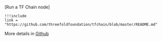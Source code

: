 [Run a TF Chain node]
```
!!!include
link = "https://github.com/threefoldfoundation/tfchain/blob/master/README.md"
```

More details in [Github](https://github.com/threefoldfoundation/tfchain)
